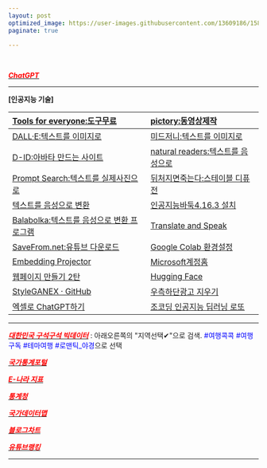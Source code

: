 ```yaml
---
layout: post
optimized_image: https://user-images.githubusercontent.com/13609186/158834851-5c5d7736-001b-448d-8bb6-eb99f2f16233.jpg
paginate: true

---
```

<br>

[<span style="color:red">***ChatGPT***</span>](https://chat.openai.com/chat)<br>

---

**[인공지능 기술]** 

| [Tools for everyone:도구무료](https://ai.google/tools/) | [pictory:동영상제작](https://app.pictory.ai/textinput) |
| :--- | :--- |
| [DALL·E:텍스트를 이미지로](https://labs.openai.com/) | [미드저니:텍스트를 이미지로](https://discord.com/channels/662267976984297473/@home) |
| [D-ID:아바타 만드는 사이트](https://studio.d-id.com/?video=tlk_fa1ueJObWfSiYe4RT57u2) | [natural readers:텍스트를 음성으로](https://www.naturalreaders.com/online/) |
| [Prompt Search:텍스트를 실제사진으로](https://www.ptsearch.info/home/) | [뒤처지면죽는다:스테이블 디퓨전](https://www.youtube.com/@backdie) |
| [텍스트를 음성으로 변환](https://text-to-speech.imtranslator.net/speech.asp) | [인공지능바둑4.16.3 설치](https://www.youtube.com/watch?app=desktop&v=RgKI_LxXH6k) |
| [Balabolka:텍스트를 음성으로 변환 프로그램](http://www.cross-plus-a.com/kr/balabolka.htm) | [Translate and Speak](https://imtranslator.net/translate-and-speak/) |
| [SaveFrom.net:유튜브 다운로드](https://us.savefrom.net/) | [Google Colab 환경설정](https://theorydb.github.io/dev/2019/08/23/dev-ml-colab/) |
| [Embedding Projector](https://projector.tensorflow.org/) | [Microsoft계정홈](https://account.microsoft.com/account/Account?ru=https%3A%2F%2Faccount.microsoft.com%2F&destrt=home.landing) |
| [웹페이지 만들기 2탄](https://mrchypark.github.io/post/r%EB%A1%9C%EB%82%98%EB%A7%8C%EC%9D%98-%EC%9B%B9%ED%8E%98%EC%9D%B4%EC%A7%80-%EB%A7%8C%EB%93%A4%EA%B8%B0-2%ED%83%84-github-pages/) | [Hugging Face](https://huggingface.co/spaces/PKUWilliamYang/StyleGANEX) |
| [StyleGANEX · GitHub](https://github.com/williamyang1991/StyleGANEX/actions) | [우측하단광고 지우기](https://it.donga.com/30173/) |
| [엑셀로 ChatGPT하기](https://drive.google.com/file/d/1EBqu1F7zMbLC121afBWaI2tEIZw07Lcg/view?usp=share_link) | [조코딩 인공지능 딥러닝 로또](https://animalface.site/lotto.html) |

---

[<span style="color:red">***대한민국 구석구석 빅데이터***</span>](https://korean.visitkorea.or.kr/main/main.do#home) : 아래오른쪽의 "지역선택✔"으로 검색. <span style="color:blue">#여행콕콕 #여행구독 #테마여행 #로맨틱_야경</span>으로 선택 <br>

[<span style="color:red">***국가통계포털***</span>](https://kosis.kr/index/index.do) <br>

[<span style="color:red">***E-나라 지표***</span>](https://www.index.go.kr/potal/idx/keyBord.do) <br>

[<span style="color:red">***통계청***</span>](https://kostat.go.kr/portal/korea/index.action) <br>

[<span style="color:red">***국가데이터맵***</span>](https://www.data.go.kr/tcs/opd/ndm/view.do) <br>

[<span style="color:red">***블로그차트***</span>](https://www.blogchart.co.kr/chart/theme) <br>

[<span style="color:red">***유튜브랭킹***</span>](https://youtube-rank.com/) <br>

---


